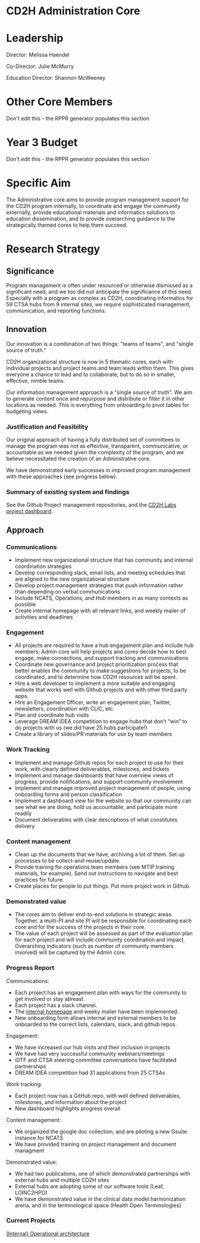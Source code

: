 # CD2H Administration Core

# Leadership
Director: Melissa Haendel

Co-Director: Julie McMurry

Education Director: Shannon McWeeney

# Other Core Members
Don't edit this - the RPPR generator populates this section

# Year 3 Budget
Don't edit this - the RPPR generator populates this section

# Specific Aim

The Administrative core aims to provide program management support for the CD2H program internally, to coordinate and engage the community externally, provide educational materials and informatics solutions to education dissemination, and to provide overarching guidance to the strategically themed cores to help them succeed. 

# Research Strategy

## Significance
Program management is often under resourced or otherwise dismissed as a significant need, and we too did not anticipate the significance of this need. Especially with a program as complex as CD2H, coordinating informatics for 59 CTSA hubs from 9 internal sites, we require sophisticated management, communication, and reporting functions. 

## Innovation
Our innovation is a combination of two things: "teams of teams", and "single source of truth." 

CD2H organizational structure is now in 5 thematic cores, each with individual projects and project teams and team leads within them. This gives everyone a chance to lead and to collaborate, but to do so in smaller, effective, nimble teams. 

Our information management approach is a "single source of truth". We aim to generate content once and repurpose and distribute or filter it in other locations as needed. This is everything from onboarding to pivot tables for budgeting views.

### Justification and Feasibility
Our original approach of having a fully distributed set of committees to manage the program was not as effective, transparent, communicative, or accountable as we needed given the complexity of the program, and we believe necessitated the creation of an Adminstrative core. 

We have demonstrated early successes in improved program management with these approaches (see progress below). 

### Summary of existing system and findings
See the Github Project management repositories, and the [CD2H Labs project dashboard](http://labs.cd2h.org/analytics/cd2h/dashboard.jsp).

## Approach
### Communications

- Implement new organizational structure that has community and internal coordination strategies
- Develop corresponding slack, email lists, and meeting schedules that are aligned to the new organizational structure
- Develop project management strategies that push information rather than depending on verbal communications
- Include NCATS, Operations, and Hub members in as many contexts as possible
- Create internal homepage with all relevant links, and weekly mailer of activities and deadlines

### Engagement

- All projects are required to have a hub engagement plan and include hub members; Admin core will help projects and cores decide how to best engage, make connections, and support tracking and communications
- Coordinate new governance and project prioritization process that better enables the community to make suggestions for projects, to be coordinated, and to determine how CD2H resources will be spent. 
- Hire a web developer to implement a more suitable and engaging website that works well with Github projects and with other third party apps.
- Hire an Engagement Officer, write an engagement plan, Twitter, newsletters, coordination with CLIC, etc.
- Plan and coordinate hub visits
- Leverage DREAM IDEA competition to engage hubs that don’t “win” to do projects with us (we did have 25 hubs participate!)
- Create a library of slides/PR materials for use by team members

### Work Tracking

- Implement and manage Github repos for each project to use for their work, with clearly defined deliverables, milestones, and tickets
- Implement and manage dashboards that have overview views of progress, provide notifications, and support community involvement
- Implement and manage improved project management of people, using onboarding forms and person classification
- Implement a dashboard view for the website so that our community can see what we are doing, hold us accountable, and participate more readily
- Document deliverables with clear descriptions of what constitutes delivery

### Content management

- Clean up the documents that we have, archiving a lot of them. Set up processes to be collect-and-reuse/update.
- Provide training for operations team members (see MTIP training materials, for example).  Send out instructions to navigate and best practices for future. 
- Create places for people to put things. Put more project work in Github.

### Demonstrated value

- The cores aim to deliver end-to-end solutions in strategic areas. Together, a multi-PI and site PI will be responsible for coordinating each core and for the success of the projects in their core. 
- The value of each project will be assessed as part of the evaluation plan for each project and will include community coordination and impact. Overarching indicators (such as number of community members involved) will be captured by the Admin core.  

### Progress Report

Communications: 
- Each project has an engagement plan with ways for the community to get involved or stay abreast. 
- Each project has a slack channel. 
- The [internal homepage](http://bit.ly/cd2hhome) and weeky mailer have been implemented. 
- New onboarding form allows internal and external members to be onboarded to the correct lists, calendars, slack, and github repos. 

Engagement: 
- We have increased our hub visits and their inclusion in projects
- We have had very successful community webinars/meetings
- iDTF and CTSA steering committee conversations have facilitated partnerships
- DREAM IDEA competition had 31 applications from 25 CTSAs

Work tracking: 
- Each project now has a GitHub repo, with well defined deliverables, milestones, and information about the project 
- New dashboard highlights progress overall

Content management:
- We organized the google doc collection, and are piloting a new Gsuite instance for NCATS
- We have provided training on project management and document managment

Demonstrated value:
- We had two publications, one of which demonstrated partnerships with external hubs and multiple CD2H sites
- External hubs are adopting some of our software tools (Leaf, LOINC2HPO)
- We have demonstrated value in the clinical data model harmonization arena, and in the terminological space (Health Open Terminologies)


### Current Projects
[(Internal) Operational architecture](
https://github.com/data2health/Operational-architecture)
